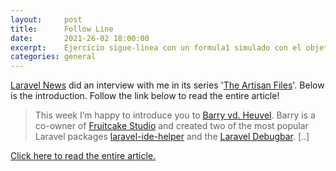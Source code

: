 ```yaml
---
layout:     post
title:      Follow Line
date:       2021-26-02 18:00:00
excerpt:    Ejercicio sigue-linea con un formula1 simulado con el objetivo de cumpletar el circuito.
categories: general
---
```


[Laravel News](https://laravel-news.com/) did an interview with me in its series '[The Artisan Files](https://laravel-news.com/category/the-artisan-files/)'. Below is the introduction. Follow the link below to read the entire article!

> This week I’m happy to introduce you to [Barry vd. Heuvel](https://twitter.com/barryvdh). Barry is a co-owner of [Fruitcake Studio](http://fruitcakestudio.com/) and created two of the most popular Laravel packages [laravel-ide-helper](https://github.com/dvalladaresv/laravel-ide-helper) and the [Laravel Debugbar](https://laravel-news.com/2015/02/laravel-debugbar/). [..]

[Click here to read the entire article.](https://laravel-news.com/2014/09/artisan-files-barry-vd-heuvel/)